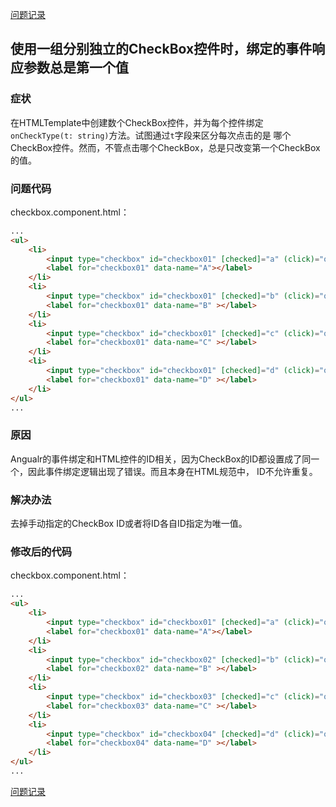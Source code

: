 [问题记录](../README.md)


## 使用一组分别独立的CheckBox控件时，绑定的事件响应参数总是第一个值

### 症状

在HTMLTemplate中创建数个CheckBox控件，并为每个控件绑定```onCheckType(t: string)```方法。试图通过```t```字段来区分每次点击的是
哪个CheckBox控件。然而，不管点击哪个CheckBox，总是只改变第一个CheckBox的值。

### 问题代码

checkbox.component.html：
```html
...
<ul>
    <li>
        <input type="checkbox" id="checkbox01" [checked]="a" (click)="onCheckType('a')">
        <label for="checkbox01" data-name="A"></label>
    </li>
    <li>
        <input type="checkbox" id="checkbox01" [checked]="b" (click)="onCheckType('b')">
        <label for="checkbox01" data-name="B" ></label>
    </li>
    <li>
        <input type="checkbox" id="checkbox01" [checked]="c" (click)="onCheckType('c')">
        <label for="checkbox01" data-name="C" ></label>
    </li>
    <li>
        <input type="checkbox" id="checkbox01" [checked]="d" (click)="onCheckType('d')">
        <label for="checkbox01" data-name="D" ></label>
    </li>
</ul>
...
```

### 原因

Angualr的事件绑定和HTML控件的ID相关，因为CheckBox的ID都设置成了同一个，因此事件绑定逻辑出现了错误。而且本身在HTML规范中，
ID不允许重复。

### 解决办法

去掉手动指定的CheckBox ID或者将ID各自ID指定为唯一值。

### 修改后的代码

checkbox.component.html：
```html
...
<ul>
    <li>
        <input type="checkbox" id="checkbox01" [checked]="a" (click)="onCheckType('a')">
        <label for="checkbox01" data-name="A"></label>
    </li>
    <li>
        <input type="checkbox" id="checkbox02" [checked]="b" (click)="onCheckType('b')">
        <label for="checkbox02" data-name="B" ></label>
    </li>
    <li>
        <input type="checkbox" id="checkbox03" [checked]="c" (click)="onCheckType('c')">
        <label for="checkbox03" data-name="C" ></label>
    </li>
    <li>
        <input type="checkbox" id="checkbox04" [checked]="d" (click)="onCheckType('d')">
        <label for="checkbox04" data-name="D" ></label>
    </li>
</ul>
...
```

[问题记录](../README.md)